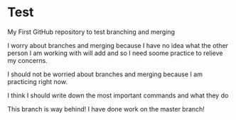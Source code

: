 # Test
My First GitHub repository to test branching and merging

I worry about branches and merging because I have no idea what the other person I am working with will add and so I need soome practice to relieve my concerns.

I should not be worried about branches and merging because I am practicing right now.

I think I should write down the most important commands and what they do

This branch is way behind! I have done work on the master branch!